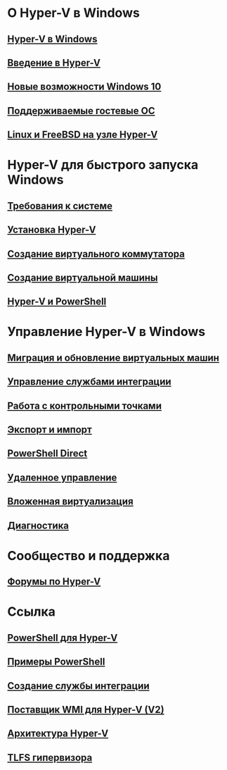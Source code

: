 # О Hyper-V в Windows

## [Hyper-V в Windows](./windows_welcome.md)

## [Введение в Hyper-V](./about/hyperv_on_windows.md)

## [Новые возможности Windows 10](./about/whats_new.md)

## [Поддерживаемые гостевые ОС](about/supported_guest_os.md)

## [Linux и FreeBSD на узле Hyper-V](https://technet.microsoft.com/library/dn531030.aspx)

# Hyper-V для быстрого запуска Windows

## [Требования к системе](quick_start/walkthrough_compatibility.md)

## [Установка Hyper-V](quick_start/walkthrough_install.md)

## [Создание виртуального коммутатора](quick_start/walkthrough_virtual_switch.md)

## [Создание виртуальной машины](quick_start/walkthrough_create_vm.md)

## [Hyper-V и PowerShell](quick_start/walkthrough_powershell.md)

# Управление Hyper-V в Windows

## [Миграция и обновление виртуальных машин](user_guide/migrating_vms.md)

## [Управление службами интеграции](user_guide/managing_ics.md)

## [Работа с контрольными точками](user_guide/checkpoints.md)

## [Экспорт и импорт](user_guide/export_import.md)

## [PowerShell Direct](user_guide/vmsession.md)

## [Удаленное управление](user_guide/remote_host_management.md)

## [Вложенная виртуализация](user_guide/nesting.md)

## [Диагностика](user_guide/troubleshooting.md)

# Сообщество и поддержка

## [Форумы по Hyper-V](https://social.technet.microsoft.com/Forums/windowsserver/en-US/home?forum=winserverhyperv)

# Ссылка

## [PowerShell для Hyper-V](https://technet.microsoft.com/library/hh848559.aspx)

## [Примеры PowerShell](develop/powershell_snippets.md)

## [Создание службы интеграции](develop/make_mgmt_service.md)

## [Поставщик WMI для Hyper-V (V2)](https://msdn.microsoft.com/library/hh850319.aspx)

## [Архитектура Hyper-V](https://msdn.microsoft.com/en-us/library/cc768520(v=bts.10).aspx)

## [TLFS гипервизора](develop/tlfs.md)


<!--HONumber=Feb16_HO3-->
